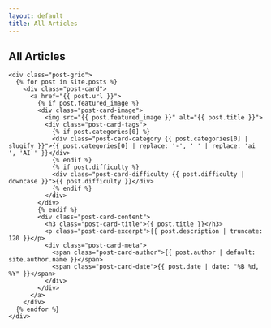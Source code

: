 ```yaml
---
layout: default
title: All Articles
---
```


<section class="section">
  <div class="container">
    <h1 class="page-title">All Articles</h1>
    
    <div class="post-grid">
      {% for post in site.posts %}
        <div class="post-card">
          <a href="{{ post.url }}">
            {% if post.featured_image %}
            <div class="post-card-image">
              <img src="{{ post.featured_image }}" alt="{{ post.title }}">
              <div class="post-card-tags">
                {% if post.categories[0] %}
                <div class="post-card-category {{ post.categories[0] | slugify }}">{{ post.categories[0] | replace: '-', ' ' | replace: 'ai ', 'AI ' }}</div>
                {% endif %}
                {% if post.difficulty %}
                <div class="post-card-difficulty {{ post.difficulty | downcase }}">{{ post.difficulty }}</div>
                {% endif %}
              </div>
            </div>
            {% endif %}
            <div class="post-card-content">
              <h3 class="post-card-title">{{ post.title }}</h3>
              <p class="post-card-excerpt">{{ post.description | truncate: 120 }}</p>
              <div class="post-card-meta">
                <span class="post-card-author">{{ post.author | default: site.author.name }}</span>
                <span class="post-card-date">{{ post.date | date: "%B %d, %Y" }}</span>
              </div>
            </div>
          </a>
        </div>
      {% endfor %}
    </div>
  </div>
</section>